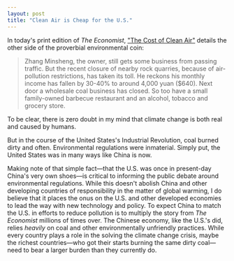 ```yaml
---
layout: post
title: "Clean Air is Cheap for the U.S."
---
```


In today's print edition of *The Economist*, ["The Cost of Clean Air"](http://www.economist.com/news/china/21642214-measures-combat-air-pollution-are-biting-hard-industrial-areas-already-hit-economic) details the other side of the proverbial environmental coin:

>Zhang Minsheng, the owner, still gets some business from passing traffic. But the recent closure of nearby rock quarries, because of air-pollution restrictions, has taken its toll. He reckons his monthly income has fallen by 30-40% to around 4,000 yuan ($640). Next door a wholesale coal business has closed. So too have a small family-owned barbecue restaurant and an alcohol, tobacco and grocery store.

To be clear, there is zero doubt in my mind that climate change is both real and caused by humans.

But in the course of the United States's Industrial Revolution, coal burned dirty and often. Environmental regulations were inmaterial. Simply put, the United States was in many ways like China is now.

Making note of that simple fact—that the U.S. was once in present-day China's very own shoes—is critical to informing the public debate around environmental regulations. While this doesn't abolish China and other developing countries of responsibility in the matter of global warming, I do believe that it places the onus on the U.S. and other developed economies to lead the way with new technology and policy. To expect China to match the U.S. in efforts to reduce pollution is to multiply the story from *The Economist* millions of times over. The Chinese economy, like the U.S.'s did, relies *heavily* on coal and other environmentally unfriendly practices. While every country plays a role in the solving the climate change crisis, maybe the richest countries—who got their starts burning the same dirty coal—need to bear a larger burden than they currently do.
